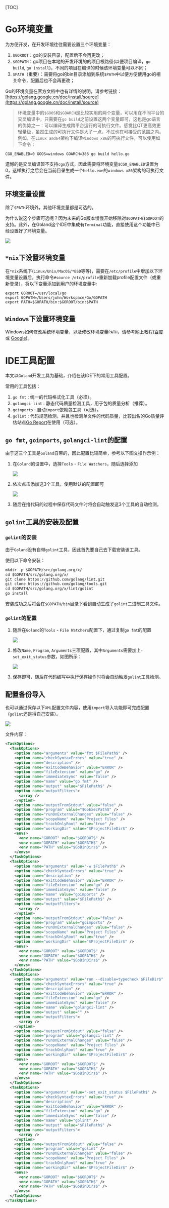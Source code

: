 [TOC]

# Go环境变量

为方便开发，在开发环境往往需要设置三个环境变量：

1. `$GOROOT`：go的安装目录，配置后不会再更改；
1. `$GOPATH`：go项目在本地的开发环境的的项目根路径(以便项目编译，`go build`, `go install`)，不同的项目在编译的时候该环境变量可以不同；
1. `$PATH`（重要）：需要将go的bin目录添加到系统`$PATH`中以便方便使用go的相关命令，配置后也不会再更改；

Go的环境变量在官方文档中也有详情的说明，请参考链接：[https://golang.google.cn/doc/install/source](https://golang.google.cn/doc/install/source)

> 环境变量中的`$GOOS`和`$GOARCH`是比较实用的两个变量，可以用在不同平台的交叉编译中，只需要在`go build`之前设置这两个变量即可，这也是go语言的优势之一：可以编译生成跨平台运行的可执行文件。感觉比QT更高效更轻量级，虽然生成的可执行文件是大了一点，不过也在可接受的范围之内。
例如，在`Linux amd64`架构下编译`Windows x86`的可执行文件，可以使用如下命令：
```
CGO_ENABLED=0 GOOS=windows GOARCH=386 go build hello.go
```
遗憾的是交叉编译暂不支持`cgo`方式，因此需要将环境变量`$CGO_ENABLED`设置为0，这样执行之后会在当前目录生成一个`hello.exe`的`windows x86`架构的可执行文件。

## 环境变量设置

除了`$PATH`环境外，其他环境变量都是可选的。

为什么说这个步骤可选呢？因为未来的Go版本慢慢开始移除对`$GOPATH`/`$GOROOT`的支持。此外，在Goland这个IDE中集成有`Terminal`功能，直接使用这个功能中已经设置好了环境变量。

![](/images/goland7.png)


## `*nix`下设置环境变量
在`*nix`系统下(`Linux/Unix/MacOS/*BSD`等等)，需要在`/etc/profile`中增加以下环境变量设置后，执行命令`#source /etc/profile`重新加载profile配置文件（或重新登录），将以下变量添加到用户的环境变量中:
```shell
export GOROOT=/usr/local/go
export GOPATH=/Users/john/Workspace/Go/GOPATH
export PATH=$GOPATH/bin:$GOROOT/bin:$PATH
```

## `Windows`下设置环境变量
Windows如何修改系统环境变量，以及修改环境变量`PATH`，请参考网上教程([百度](https://www.baidu.com/s?wd=Windows%20%E4%BF%AE%E6%94%B9%E7%B3%BB%E7%BB%9F%E7%8E%AF%E5%A2%83%E5%8F%98%E9%87%8F%20PATH) 或 [Google](https://www.google.com/search?q=Windows+修改系统环境变量+PATH))。



# IDE工具配置

本文以`Goland`开发工具为基础，介绍在该IDE下的常用工具配置。

常用的工具包括：

1. `go fmt` : 统一的代码格式化工具（必须）。
1. `golangci-lint` : 静态代码质量检测工具，用于包的质量分析（推荐）。
1. `goimports` : 自动`import`依赖包工具（可选）。
1. `golint` : 代码规范检测，并且也检测单文件的代码质量，比较出名的Go质量评估站点[Go Report](https://goreportcard.com)在使用（可选）。

## `go fmt`, `goimports`, `golangci-lint`的配置

由于这三个工具是`Goland`自带的，因此配置比较简单，参考以下图文操作示例：

1. 在`Goland`的设置中，选择`Tools` - `File Watchers`，随后选择添加

    ![](/images/WX20190619-092825@2x.jpg)

1. 依次点击添加这3个工具，使用默认的配置即可

    ![](/images/WX20190619-093508@2x.jpg)

1. 随后在撸代码的过程中保存代码文件时将会自动触发这3个工具的自动检测。

## `golint`工具的安装及配置


### `golint`的安装
由于`Goland`没有自带`golint`工具，因此首先要自己去下载安装该工具。

使用以下命令安装：
```html
mkdir -p $GOPATH/src/golang.org/x/
cd $GOPATH/src/golang.org/x/
git clone https://github.com/golang/lint.git
git clone https://github.com/golang/tools.git
cd $GOPATH/src/golang.org/x/lint/golint
go install
```
安装成功之后将会在`$GOPATH/bin`目录下看到自动生成了`golint`二进制工具文件。

### `golint`的配置

1. 随后在`Goland`的`Tools` - `File Watchers`配置下，通过复制`go fmt`的配置

    ![](/images/WX20190619-201818@2x.jpg)

1. 修改`Name`, `Program`, `Arguments`三项配置，其中`Arguments`需要加上`-set_exit_status`参数，如图所示：

    ![](/images/WX20190619-201304@2x.jpg)

1. 保存即可，随后在代码编写中执行保存操作时将会自动触发`golint`工具检测。


## 配置备份导入

也可以通过保存以下`XML`配置文件内容，使用`import`导入功能即可完成配置（`golint`还是得自己安装）。

![](/images/WX20190619-202618@2x.jpg)

文件内容：
```xml
<TaskOptions>
  <TaskOptions>
    <option name="arguments" value="fmt $FilePath$" />
    <option name="checkSyntaxErrors" value="true" />
    <option name="description" />
    <option name="exitCodeBehavior" value="ERROR" />
    <option name="fileExtension" value="go" />
    <option name="immediateSync" value="false" />
    <option name="name" value="go fmt" />
    <option name="output" value="$FilePath$" />
    <option name="outputFilters">
      <array />
    </option>
    <option name="outputFromStdout" value="false" />
    <option name="program" value="$GoExecPath$" />
    <option name="runOnExternalChanges" value="false" />
    <option name="scopeName" value="Project Files" />
    <option name="trackOnlyRoot" value="true" />
    <option name="workingDir" value="$ProjectFileDir$" />
    <envs>
      <env name="GOROOT" value="$GOROOT$" />
      <env name="GOPATH" value="$GOPATH$" />
      <env name="PATH" value="$GoBinDirs$" />
    </envs>
  </TaskOptions>
  <TaskOptions>
    <option name="arguments" value="-w $FilePath$" />
    <option name="checkSyntaxErrors" value="true" />
    <option name="description" />
    <option name="exitCodeBehavior" value="ERROR" />
    <option name="fileExtension" value="go" />
    <option name="immediateSync" value="false" />
    <option name="name" value="goimports" />
    <option name="output" value="$FilePath$" />
    <option name="outputFilters">
      <array />
    </option>
    <option name="outputFromStdout" value="false" />
    <option name="program" value="goimports" />
    <option name="runOnExternalChanges" value="false" />
    <option name="scopeName" value="Project Files" />
    <option name="trackOnlyRoot" value="true" />
    <option name="workingDir" value="$ProjectFileDir$" />
    <envs>
      <env name="GOROOT" value="$GOROOT$" />
      <env name="GOPATH" value="$GOPATH$" />
      <env name="PATH" value="$GoBinDirs$" />
    </envs>
  </TaskOptions>
  <TaskOptions>
    <option name="arguments" value="run --disable=typecheck $FileDir$" />
    <option name="checkSyntaxErrors" value="true" />
    <option name="description" />
    <option name="exitCodeBehavior" value="ERROR" />
    <option name="fileExtension" value="go" />
    <option name="immediateSync" value="false" />
    <option name="name" value="golangci-lint" />
    <option name="output" value="" />
    <option name="outputFilters">
      <array />
    </option>
    <option name="outputFromStdout" value="false" />
    <option name="program" value="golangci-lint" />
    <option name="runOnExternalChanges" value="false" />
    <option name="scopeName" value="Project Files" />
    <option name="trackOnlyRoot" value="true" />
    <option name="workingDir" value="$ProjectFileDir$" />
    <envs>
      <env name="GOROOT" value="$GOROOT$" />
      <env name="GOPATH" value="$GOPATH$" />
      <env name="PATH" value="$GoBinDirs$" />
    </envs>
  </TaskOptions>
  <TaskOptions>
    <option name="arguments" value="-set_exit_status $FilePath$" />
    <option name="checkSyntaxErrors" value="true" />
    <option name="description" />
    <option name="exitCodeBehavior" value="ERROR" />
    <option name="fileExtension" value="go" />
    <option name="immediateSync" value="false" />
    <option name="name" value="golint" />
    <option name="output" value="$FilePath$" />
    <option name="outputFilters">
      <array />
    </option>
    <option name="outputFromStdout" value="false" />
    <option name="program" value="golint" />
    <option name="runOnExternalChanges" value="false" />
    <option name="scopeName" value="Project Files" />
    <option name="trackOnlyRoot" value="true" />
    <option name="workingDir" value="$ProjectFileDir$" />
    <envs>
      <env name="GOROOT" value="$GOROOT$" />
      <env name="GOPATH" value="$GOPATH$" />
      <env name="PATH" value="$GoBinDirs$" />
    </envs>
  </TaskOptions>
</TaskOptions>
```
